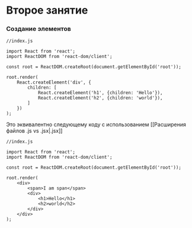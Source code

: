 # Второе занятие

### Создание элементов

```
//index.js

import React from 'react';
import ReactDOM from 'react-dom/client';

const root = ReactDOM.createRoot(document.getElementById('root'));

root.render(
    React.createElement('div', {
        children: [
            React.createElement('h1', {children: 'Hello'}),
            React.createElement('h2', {children: 'world'}),
        ]
    })
);
```
Это эквивалентно следующему коду с использованием [[Расширения файлов .js vs .jsx|.jsx]]
```
//index.js

import React from 'react';
import ReactDOM from 'react-dom/client';

const root = ReactDOM.createRoot(document.getElementById('root'));

root.render(
    <div>
        <span>I am span</span>
        <div>
            <h1>Hello</h1>
            <h2>world</h2>
        </div>
    </div>
);
```